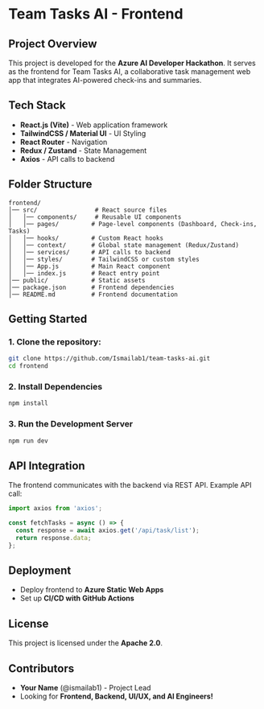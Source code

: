 # Team Tasks AI - Frontend

## Project Overview
This project is developed for the **Azure AI Developer Hackathon**. It serves as the frontend for Team Tasks AI, a collaborative task management web app that integrates AI-powered check-ins and summaries.

## Tech Stack
- **React.js (Vite)** - Web application framework
- **TailwindCSS / Material UI** - UI Styling
- **React Router** - Navigation
- **Redux / Zustand** - State Management
- **Axios** - API calls to backend

## Folder Structure
```
frontend/
│── src/                # React source files
│   │── components/     # Reusable UI components
│   │── pages/         # Page-level components (Dashboard, Check-ins, Tasks)
│   │── hooks/         # Custom React hooks
│   │── context/       # Global state management (Redux/Zustand)
│   │── services/      # API calls to backend
│   │── styles/        # TailwindCSS or custom styles
│   │── App.js         # Main React component
│   │── index.js       # React entry point
│── public/            # Static assets
│── package.json       # Frontend dependencies
│── README.md          # Frontend documentation
```

## Getting Started
### **1. Clone the repository:** 
```bash
git clone https://github.com/Ismailab1/team-tasks-ai.git
cd frontend
```

### **2. Install Dependencies**
```bash
npm install
```

### **3. Run the Development Server**
```bash
npm run dev
```

## API Integration
The frontend communicates with the backend via REST API.
Example API call:
```js
import axios from 'axios';

const fetchTasks = async () => {
  const response = await axios.get('/api/task/list');
  return response.data;
};
```

## Deployment
- Deploy frontend to **Azure Static Web Apps**
- Set up **CI/CD with GitHub Actions**

## License
This project is licensed under the **Apache 2.0**.

## Contributors
- **Your Name** (@ismailab1) - Project Lead
- Looking for **Frontend, Backend, UI/UX, and AI Engineers!**